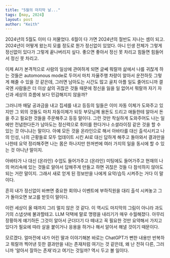 ```yaml
---
title: "5월의 마지막 날..."
tags: [may, 2024]
layout: post
author: "Keith"
---
```


2024년의 5월도 이미 다 저물었다. 6월이 다 가면 2024년의 절반도 지나는 셈이 되고. 2024년이 어떻게 왔는지 모를 정도로 뭔가 정신없이 있었다. 아니 인생 전체가 그렇게 정신없이 있다가 그렇게 끝나버리지 싶다. 좋으면 좋아서 정신 못 차리고 힘들면 힘들어서 정신 못 차리고.

이제 AI가 본격적으로 사람의 일상에 관여하게 되면 글쎄 뭐랄까 삶에서 나를 귀찮게 하는 것들은 automonous mode로 두어서 마치 자율주행 차량이 알아서 운전하듯 그렇게 해줄 수 있을 것 같은데, 그러면 남아도는 시간도 많고 골치 아플 일도 줄어드니까 결국엔 사람들은 더 이상 삶의 귀찮은 것들 때문에 정신을 잃을 일 없어서 뭐랄까 자기 자신과 세상의 흐름에 보다 민감해지지 않을까?

그러니까 매달 공과금을 내고 집세를 내고 등등의 일들은 이미 자동 이체가 도와주고 있지만 그 외의 것들도 마치 자동이체가 되듯 부모님께 용돈도 드리고 애들한테 알아서 돈을 주고 필요한 것들을 주문해주고 등등 말이다. 그런 것만 착실하게 도와주어도 나는 일에만 전념한다든가 남아도는 정신력으로 취미를 한다거나 소셜라이징 같은 것을 할 수 있는 것 아니냐는 말이다. 아예 모든 것을 온라인으로 해서 아바타를 대신 출석시키고 나의 인성, 나의 근황들로 모두 업데이트 시킨 AI로 대신 답하게 해주고 돌아와서 결과만을 나한테 요약 정리해주면 나는 몸은 하나지만 한꺼번에 여러 가지의 일을 동시에 할 수 있는 것 아니냔 말이지.

아바타가 나 대신 (온라인) 수업도 들어가주고 (온라인) 미팅에도 들어가주고 현재의 나의 머리속에 있는 것들로 알아서 답해주게 만들고 하면 귀찮은 것들 다 참석하지 않아도 되는 거란 말이지. 그래서 새로 얻게 된 정보만을 나에게 요약/습득 시켜주는 거다 이 말이다.

흔히 내가 정신없이 바쁘면 중요한 회의나 이벤트에 부하직원을 대리 출석 시켜놓고 그가 돌아오면 보고를 받듯이 말이다. 

이런 세상이 올 때까지 그리 멀지 않은 것 같다. 이 역시도 마지막의 그림이 아니라 과도기의 스냅샷에 불과할테고. LLM 덕택에 말로 명령을 내리기가 매우 수월해졌다. 아무리 장황하게 얘기하든 그것이 알아서 군더더기 다 떼내고 꼭 필요한 것만 요약해서 가지고 있다가 필요에 따라 살을 붙이거나 응용을 하거나 해서 알아서 해낼 것이기 때문이다. 

모르겠다. 얼마전에 내가 어린 딸과 이야기해본 바로는 ChatGPT가 뻔한 내용만 반복하고 뭐랄까 찍어낸 듯한 결과만을 내는 존재처럼 여기는 것 같은데, 왜 난 전혀 다른, 그러니까 '알아서 잘하는 존재'라고 여기는 것일까? 역시 두고 볼 일이다.